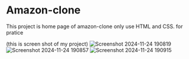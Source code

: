 # Amazon-clone
This project is home page of amazon-clone only use HTML and CSS. for pratice

(this is screen shot of my project)
![Screenshot 2024-11-24 190819](https://github.com/user-attachments/assets/b19c8748-a9b2-4dda-a9f7-f89454b48a46)
![Screenshot 2024-11-24 190857](https://github.com/user-attachments/assets/ead45005-7998-4edd-b558-6672dcd6eeef)
![Screenshot 2024-11-24 190915](https://github.com/user-attachments/assets/30d9c16a-a6a0-48d1-9361-636812cb8be1)
